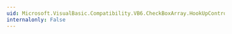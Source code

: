```yaml
---
uid: Microsoft.VisualBasic.Compatibility.VB6.CheckBoxArray.HookUpControlEvents(System.Object)
internalonly: False
---
```

